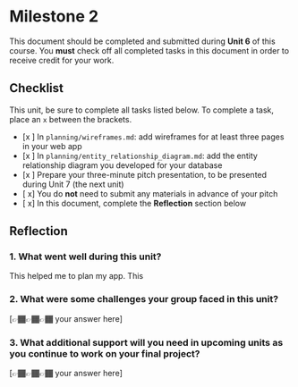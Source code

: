 # Milestone 2

This document should be completed and submitted during **Unit 6** of this course. You **must** check off all completed tasks in this document in order to receive credit for your work.

## Checklist

This unit, be sure to complete all tasks listed below. To complete a task, place an `x` between the brackets.

- [x ] In `planning/wireframes.md`: add wireframes for at least three pages in your web app
- [x ] In `planning/entity_relationship_diagram.md`: add the entity relationship diagram you developed for your database
- [x ] Prepare your three-minute pitch presentation, to be presented during Unit 7 (the next unit)
- [ x] You do **not** need to submit any materials in advance of your pitch
- [ x] In this document, complete the **Reflection** section below

## Reflection

### 1. What went well during this unit?
This helped me to plan my app. This 
### 2. What were some challenges your group faced in this unit?

[👉🏾👉🏾👉🏾 your answer here]

### 3. What additional support will you need in upcoming units as you continue to work on your final project?

[👉🏾👉🏾👉🏾 your answer here]
